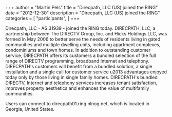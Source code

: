 +++
author = "Martin Pels"
title = "Direcpath, LLC (US) joined the RING"
date = "2012-12-30"
description = "Direcpath, LLC (US) joined the RING"
categories = [
    "participants",
]
+++

Direcpath, LLC - AS 31939 - joined the RING today. DIRECPATH, LLC, a partnership between The DIRECTV Group, Inc. and Hicks Holdings LLC, was formed in May 2006 to better serve the needs of residents living in gated communities and multiple dwelling units, including apartment complexes, condominiums and town homes. In addition to outstanding customer service, DIRECPATH offers its customers a bundled selection of the full range of DIRECTV programming, broadband Internet and telephony. DIRECPATH's customers will benefit from a bundled solution, a single installation and a single call for customer service u2013 advantages enjoyed today only by those living in single family homes. DIRECPATH's bundled DIRECTV, Internet and telephony services increases tenant satisfaction, improves property aesthetics and enhances the value of multifamily communities.

Users can connect to direcpath01.ring.nlnog.net, which is located in Georgia, United States.


